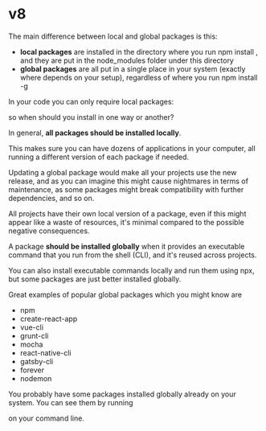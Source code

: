 # v8

The main difference between local and global packages is this:

- **local packages** are installed in the directory where you run npm install <package-name>, and they are put in the node_modules folder under this directory
- **global packages** are all put in a single place in your system (exactly where depends on your setup), regardless of where you run npm install -g <package-name>

In your code you can only require local packages:

so when should you install in one way or another?

In general, **all packages should be installed locally**.

This makes sure you can have dozens of applications in your computer, all running a different version of each package if needed.

Updating a global package would make all your projects use the new release, and as you can imagine this might cause nightmares in terms of maintenance, as some packages might break compatibility with further dependencies, and so on.

All projects have their own local version of a package, even if this might appear like a waste of resources, it's minimal compared to the possible negative consequences.

A package **should be installed globally** when it provides an executable command that you run from the shell (CLI), and it's reused across projects.

You can also install executable commands locally and run them using npx, but some packages are just better installed globally.

Great examples of popular global packages which you might know are

- npm
- create-react-app
- vue-cli
- grunt-cli
- mocha
- react-native-cli
- gatsby-cli
- forever
- nodemon

You probably have some packages installed globally already on your system. You can see them by running

on your command line.
